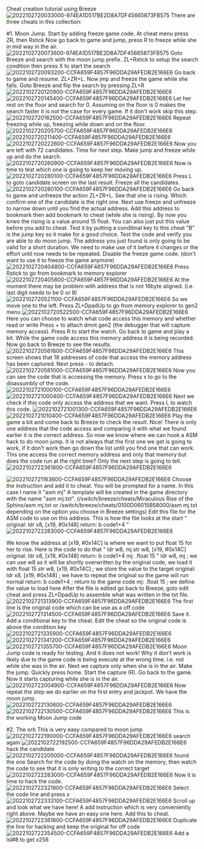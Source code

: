 Cheat creation tutorial using Breeze
![2022102720033000-974EA1D517BE2D8A7DF45665873FB575](https://user-images.githubusercontent.com/68505331/198279475-d8be2281-f3de-44e6-bb8e-9ffcb6dd7f51.jpg)
There are three cheats in this collection:

#1. Moon Jump.
Start by adding freeze game code. At cheat menu press ZR, then Rstick
Now go back to game and jump, press R to freeze while she in mid way in the air.
![2022102720073600-974EA1D517BE2D8A7DF45665873FB575](https://user-images.githubusercontent.com/68505331/198280233-291c65cd-1502-45fd-a760-c64d52ad8e0b.jpg)
Goto Breeze and search with the moon jump prefix. ZL+Rstick to setup the search condition then press X to start the search
![2022102720093200-CCFA659F4857F96DDA29AFEDB2E166E6](https://user-images.githubusercontent.com/68505331/198280582-956321c3-32de-4b9f-ab30-563015b69bf7.jpg)
Go back to game and resume. ZL+ZR+L. Now jmp and freeze the game while she falls. 
Goto Breeze and flip the search by pressing ZL+R
![2022102720120900-CCFA659F4857F96DDA29AFEDB2E166E6](https://user-images.githubusercontent.com/68505331/198281071-74c44dff-e1ed-4efe-bb3f-d6439bc26eb8.jpg)
![2022102720145400-CCFA659F4857F96DDA29AFEDB2E166E6](https://user-images.githubusercontent.com/68505331/198281659-2f589417-9187-4253-84d0-1bfb1d697749.jpg)
Let her rest on the floor and search for 0. Assuming on the floor is 0 makes the search faster it is not the case for every game. If it don't work skip this step.
![2022102720162500-CCFA659F4857F96DDA29AFEDB2E166E6](https://user-images.githubusercontent.com/68505331/198282442-6c8e54f3-47fa-471b-8395-036576ff77a3.jpg)
Repeat freezing while up, freezing while down and on the floor.
![2022102720205700-CCFA659F4857F96DDA29AFEDB2E166E6](https://user-images.githubusercontent.com/68505331/198282953-b2228a42-3a8b-4e2f-a188-f1653750de98.jpg)
![2022102720211400-CCFA659F4857F96DDA29AFEDB2E166E6](https://user-images.githubusercontent.com/68505331/198282977-d01fd320-cf73-4eab-a829-e7b3c1592656.jpg)
![2022102720222600-CCFA659F4857F96DDA29AFEDB2E166E6](https://user-images.githubusercontent.com/68505331/198283097-04884cf3-081b-44c3-b134-4e2a8ecb6cfb.jpg)
Now you are left with 72 candidates. Time for next step.
Make jump and freeze while up and do the search.
![2022102720260900-CCFA659F4857F96DDA29AFEDB2E166E6](https://user-images.githubusercontent.com/68505331/198283954-3a47bc07-1bcb-4c44-9c1e-ddeb59675754.jpg)
Now is time to test which one is going to keep her moving up.
![2022102720280100-CCFA659F4857F96DDA29AFEDB2E166E6](https://user-images.githubusercontent.com/68505331/198284195-e9984da4-74ee-4e3e-a487-eb9a8e49ad11.jpg)
Press L to goto candidate screen on the last result.
Freeze all the candidates.
![2022102720280100-CCFA659F4857F96DDA29AFEDB2E166E6](https://user-images.githubusercontent.com/68505331/198284337-9aa3bcab-9385-43a8-adc7-37b1b1eb39f1.jpg)
Go back to game and unfreeze the action ZL+ZR+L. See that she is rising. Which confirm one of the candidate is the right one.
Next use freeze and unfreeze to narrow down until you find the actual address.
Add this address to bookmark then add bookmark to cheat (while she is rising). By now you knwo the rising is a value around 15 float. You can also just put this value before you add to cheat.
Test it by putting a conditinal key to this cheat "B" is the jump key so it make for a good choice.
Test the code and verify you are able to do moon jump.
The address you just found is only going to be valid for a short duration. 
We need to make use of it before it changes or the effort until now needs to be repeated. 
Disable the freeze game code. (don't want to use it to freeze the game anymore)
![2022102720404800-CCFA659F4857F96DDA29AFEDB2E166E6](https://user-images.githubusercontent.com/68505331/198287006-76ad17d6-960e-40ca-a706-d176404188aa.jpg)
Press Rstick to go from bookmark to memory explorer
![2022102720405800-CCFA659F4857F96DDA29AFEDB2E166E6](https://user-images.githubusercontent.com/68505331/198287026-d9d3ddd9-8b5a-42ee-b9e3-5f2aadce6922.jpg)
At the moment there may be problem with address that is not 16byte aligned. (i.e. last digit needs to be 0 or 8)
![2022102720521100-CCFA659F4857F96DDA29AFEDB2E166E6](https://user-images.githubusercontent.com/68505331/198289685-32d173d3-fb02-4f34-95c4-7ec684b58732.jpg)
So we move one to the left.
Press ZL+DpadUp to go from memory explorer to gen2 menu
![2022102720522500-CCFA659F4857F96DDA29AFEDB2E166E6](https://user-images.githubusercontent.com/68505331/198290132-5445cd68-0216-4963-8e37-9511876bb287.jpg)
Here you can choose to watch what code access this memory and whether read or write
Press + to attach dmnt.gen2 (the debugger that will capture memory access). Press R to start the watch.
Go back to game and play a bit. While the game code access this memory address it is being recorded.
Now go back to Breeze to see the results.
![2022102720561800-CCFA659F4857F96DDA29AFEDB2E166E6](https://user-images.githubusercontent.com/68505331/198290479-9e63057c-658f-43c8-9d8c-043cc786c0c6.jpg)
This screen shows that 18 addresses of code that access the memory address has been captured. Next press - to detach.
![2022102720581000-CCFA659F4857F96DDA29AFEDB2E166E6](https://user-images.githubusercontent.com/68505331/198290892-3d175d31-39e1-43d7-85d9-d2fc1c56cb91.jpg)
Now you can see the code that is accessing the memory. Press x to go to the disassumbly of the code.
![2022102721000100-CCFA659F4857F96DDA29AFEDB2E166E6](https://user-images.githubusercontent.com/68505331/198291710-840b3329-a848-42d3-9ab8-42ece0133a82.jpg)
![2022102721000400-CCFA659F4857F96DDA29AFEDB2E166E6](https://user-images.githubusercontent.com/68505331/198291744-1ea90ee4-8b91-43cd-9043-435b7fd66f08.jpg)
Next we check if this code only access the address that we want. Press L to watch this code.
![2022102721001300-CCFA659F4857F96DDA29AFEDB2E166E6](https://user-images.githubusercontent.com/68505331/198291968-5beb7078-6442-41db-a6c1-b09f028af15e.jpg)
![2022102721010400-CCFA659F4857F96DDA29AFEDB2E166E6](https://user-images.githubusercontent.com/68505331/198292007-9d1b9dbb-1042-4ec8-b20f-20b580e13627.jpg)
Play the game a bit and come back to Breeze to check the result.
Nice! There is only one address that the code access and comparing it with what we found earlier it is the correct address.
So now we know where we can hook a ASM hack to do moon jump. It is not always that the first one we get is going to work, if it don't work then go down the list until you find one that can work. This one access the correct memory address and only that memory but does the code run at the right time? Only the next step is going to tell.![2022102722361800-CCFA659F4857F96DDA29AFEDB2E166E6](https://user-images.githubusercontent.com/68505331/198318328-0e7e766c-a084-40c7-9ee3-4583a13c91d4.jpg)

![2022102721163600-CCFA659F4857F96DDA29AFEDB2E166E6](https://user-images.githubusercontent.com/68505331/198295140-3d65bc8d-e68d-432a-b86c-5232aeb4d13c.jpg)
Choose the instruction and add it to cheat. You will be prompted for a name. In this case I name it "asm mj"
A template will be created in the game directory with the name "asm mj.txt". (/switch/breeze/cheats/Miraculous  Rise of the Sphinx/asm mj.txt or /switch/breeze/cheats/0100D06015B58000/asm mj.txt depending on the option you choose in Breeze settings)
Edit this file for the ASM code to use on this address. 
This is how the file looks at the start
"
original: ldr x8, [x19, #0x148]
return: b code1+4
"![2022102722283000-CCFA659F4857F96DDA29AFEDB2E166E6](https://user-images.githubusercontent.com/68505331/198314434-f37543e4-1b8d-4caa-9ac9-67ec8d6dd6f1.jpg)

We know the address at [x19, #0x14C] is where we want to put float 15 for her to rise.
Here is the code to do that
"
ldr w8, mj
str w8, [x19, #0x14C]
original: ldr x8, [x19, #0x148]
return: b code1+4
mj: .float 15
"
ldr w8, mj ; we can use w8 as it will be shortly overwritten by the original code, we load it with float 15
str w8, [x19, #0x14C] ; we store the value to the target
original: ldr x8, [x19, #0x148] ; we have to repeat the original so the game will run normal
return: b code1+4 ; return to the game code
mj: .float 15 ; we define the value to load here
After the file is edited go back to Breeze, goto edit cheat and press ZL+DpadUp to assemble what was written in the txt file.
![2022102721313900-CCFA659F4857F96DDA29AFEDB2E166E6](https://user-images.githubusercontent.com/68505331/198298460-d2579b0f-0f2e-45ed-817e-27a17f2599ba.jpg)
The first line is the original code which can be use as a off code
![2022102721314500-CCFA659F4857F96DDA29AFEDB2E166E6](https://user-images.githubusercontent.com/68505331/198298483-69b08b89-7c1a-40d3-8231-077241ccbd08.jpg)
Save it. 
Add a conditional key to the cheat. 
Edit the cheat so the original code is above the condition key
![2022102721335900-CCFA659F4857F96DDA29AFEDB2E166E6](https://user-images.githubusercontent.com/68505331/198299089-b8246eab-b602-4086-b6c7-18a4bb03e5c7.jpg)
![2022102721341200-CCFA659F4857F96DDA29AFEDB2E166E6](https://user-images.githubusercontent.com/68505331/198299239-d48d0be0-c480-4726-b851-0942d980838f.jpg)
![2022102721355700-CCFA659F4857F96DDA29AFEDB2E166E6](https://user-images.githubusercontent.com/68505331/198299398-391c3989-d535-4269-858c-50f166308a70.jpg)
Moon Jump code is ready for testing.
And it does not work! 
Why it don't work is likely due to the game code is being execute at the wrong time. i.e. not while she was in the air. 
Next we capture only when she is in the air. Make the jump. Quickly press home. Start the capture (R). Go back to the game. Now it starts capturing while she is in the air.
![2022102722004900-CCFA659F4857F96DDA29AFEDB2E166E6](https://user-images.githubusercontent.com/68505331/198306243-468c4e47-6100-4eaf-8d67-5d3ba2615cec.jpg)
Now repeat the step we do earlier on the first entry and jackpot. We have the moon jump.
![2022102722130600-CCFA659F4857F96DDA29AFEDB2E166E6](https://user-images.githubusercontent.com/68505331/198309663-00754799-fdeb-4c6b-8f66-21d03d89645b.jpg)
![2022102722130500-CCFA659F4857F96DDA29AFEDB2E166E6](https://user-images.githubusercontent.com/68505331/198309692-5748ddf0-6749-42ae-b101-81da41becd19.jpg)
This is the working Moon Jump code

#2. The orb
This is very easy compared to moon jump 
![2022102722190000-CCFA659F4857F96DDA29AFEDB2E166E6](https://user-images.githubusercontent.com/68505331/198312536-cff09d1b-23c2-4563-83d0-b134e665fe5c.jpg)
search again
![2022102722192500-CCFA659F4857F96DDA29AFEDB2E166E6](https://user-images.githubusercontent.com/68505331/198312553-fc9c718a-998a-4b08-8f81-f852c93b7d2d.jpg)
hack the candidate
![2022102722205000-CCFA659F4857F96DDA29AFEDB2E166E6](https://user-images.githubusercontent.com/68505331/198313145-34e6e4ca-b499-4ecf-bba9-5f3d0e7d44fb.jpg)
found the one
Search for the code by doing the watch on the memory, then watch the code to see that it is only writing to the correct target
![2022102722283000-CCFA659F4857F96DDA29AFEDB2E166E6](https://user-images.githubusercontent.com/68505331/198314642-27c0bc88-e2cc-4a04-a553-d900fe4fe800.jpg)
Now it is time to hack the code.
![2022102722321900-CCFA659F4857F96DDA29AFEDB2E166E6](https://user-images.githubusercontent.com/68505331/198315757-8919e737-4025-4dc4-929a-089bec106ac2.jpg)
Select the code line and press x
![2022102722333100-CCFA659F4857F96DDA29AFEDB2E166E6](https://user-images.githubusercontent.com/68505331/198316127-defc5514-bcb4-4ca2-9071-28e0aa0582d4.jpg)
Scroll up and look what we have here! A add instruction which is very conveniently right above. Maybe we have an easy one here.
Add this to cheat.
![2022102722361800-CCFA659F4857F96DDA29AFEDB2E166E6](https://user-images.githubusercontent.com/68505331/198318492-b3be7b8c-e097-4c2f-b653-58066c861ef8.jpg)
Duplicate the line for hacking and keep the original for off code
![2022102722354500-CCFA659F4857F96DDA29AFEDB2E166E6](https://user-images.githubusercontent.com/68505331/198318537-808d3375-5ca8-4658-8a7b-6bce3ca35d5a.jpg)
Add a lsl#8 to get x256









